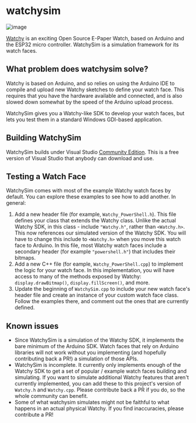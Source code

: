 # watchysim

![image](https://user-images.githubusercontent.com/11475352/136731005-9394fdf6-fd35-4e0f-8e49-5a4b9101c643.png)

[Watchy](https://watchy.sqfmi.com/) is an exciting Open Source E-Paper Watch, based on Arduino and the ESP32 micro controller. WatchySim is a simulation framework for its watch faces.

## What problem does watchysim solve?

Watchy is based on Arduino, and so relies on using the Arduino IDE to compile and upload new Watchy sketches to define your watch face. This requires that you have the hardware available and connected, and is also slowed down somewhat by the speed of the Arduino upload process.

WatchySim gives you a Watchy-like SDK to develop your watch faces, but lets you test them in a standard Windows GDI-based application.

## Building WatchySim

WatchySim builds under Visual Studio [Community Edition](https://visualstudio.microsoft.com/vs/community/). This is a free version of Visual Studio that anybody can download and use.

## Testing a Watch Face

WatchySim comes with most of the example Watchy watch faces by default. You can explore these examples to see how to add another. In general:

1) Add a new header file (for example, `Watchy_PowerShell.h`). This file defines your class that extends the Watchy class. Unlike the actual Watchy SDK, in this class - include `"Watchy.h"`, rather than `<Watchy.h>`. This now references our simulated version of the Watchy SDK. You will have to change this include to `<Watchy.h>` when you move this watch face to Arduino. In this file, most Watchy watch faces include a secondary header (for example `"powershell.h"`) that includes their bitmaps.
2) Add a new C++ file (for eample, `Watchy_PowerShell.cpp`) to implement the logic for your watch face. In this implementation, you will have access to many of the methods exposed by Watchy: `display.drawBitmap()`, `display.fillScreen()`, and more.
3) Update the beginning of `WatchySim.cpp` to include your new watch face's header file and create an instance of your custom watch face class. Follow the examples there, and comment out the ones that are currently defined.

## Known issues

- Since WatchySim is a simulation of the Watchy SDK, it implements the bare minimum of the Arduino SDK. Watch faces that rely on Arduino libraries will not work without you implementing (and hopefully contributing back a PR!) a simulation of those APIs.
- WatchySim is incomplete. It currently only implements enough of the Watchy SDK to get a set of popular / example watch faces building and simulating. If you want to simulate additional Watchy features that aren't currently implemented, you can add these to this project's version of `Watchy.h` and `Watchy.cpp`. Please contribute back a PR if you do, so the whole community can benefit.
- Some of what watchysim simulates might not be faithful to what happens in an actual physical Watchy. If you find inaccuracies, please contribute a PR!
